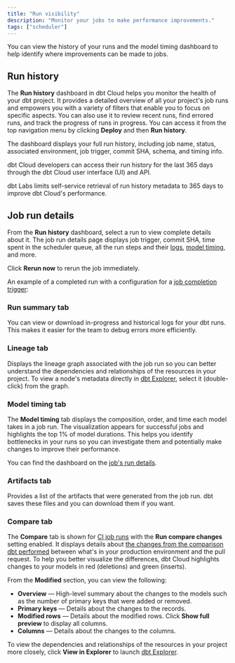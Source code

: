```yaml
---
title: "Run visibility"
description: "Monitor your jobs to make performance improvements."
tags: ["scheduler"]
---
```


You can view the history of your runs and the model timing dashboard to help identify where improvements can be made to jobs.


## Run history

The **Run history** dashboard in dbt Cloud helps you monitor the health of your dbt project. It provides a detailed overview of all your project's job runs and empowers you with a variety of filters that enable you to focus on specific aspects. You can also use it to review recent runs, find errored runs, and track the progress of runs in progress. You can access it from the top navigation menu by clicking **Deploy** and then **Run history**. 

The dashboard displays your full run history, including job name, status, associated environment, job trigger, commit SHA, schema, and timing info. 

dbt Cloud developers can access their run history for the last 365 days through the dbt Cloud user interface (UI) and API.

dbt Labs limits self-service retrieval of run history metadata to 365 days to improve dbt Cloud's performance.

<Lightbox src="/img/docs/dbt-cloud/deployment/run-history.png" width="85%" title="Run history dashboard allows you to monitor the health of your dbt project and displays jobs, job status, environment, timing, and more."/>

## Job run details

From the **Run history** dashboard, select a run to view complete details about it. The job run details page displays job trigger, commit SHA, time spent in the scheduler queue, all the run steps and their [logs](#access-logs), [model timing](#model-timing), and more. 

Click **Rerun now** to rerun the job immediately. 

An example of a completed run with a configuration for a [job completion trigger](/docs/deploy/deploy-jobs#trigger-on-job-completion):

<Lightbox src="/img/docs/dbt-cloud/deployment/example-job-details.png" width="65%" title="Example of run details" />

### Run summary tab

You can view or download in-progress and historical logs for your dbt runs. This makes it easier for the team to debug errors more efficiently.

<Lightbox src="/img/docs/dbt-cloud/deployment/access-logs.gif" width="85%" title="Access logs for run steps" />

### Lineage tab

Displays the lineage graph associated with the job run so you can better understand the dependencies and relationships of the resources in your project. To view a node's metadata directly in [dbt Explorer](/docs/collaborate/explore-projects), select it (double-click) from the graph. 

<Lightbox src="/img/docs/collaborate/dbt-explorer/explorer-from-lineage.gif" width="85%" title="Example of accessing dbt Explorer from the Lineage tab" />

### Model timing tab <Lifecycle status="team,enterprise" /> 

The **Model timing** tab displays the composition, order, and time each model takes in a job run. The visualization appears for successful jobs and highlights the top 1% of model durations. This helps you identify bottlenecks in your runs so you can investigate them and potentially make changes to improve their performance. 

You can find the dashboard on the [job's run details](#job-run-details). 

<Lightbox src="/img/docs/dbt-cloud/model-timing.png" width="85%" title="The Model timing tab displays the top 1% of model durations and visualizes model bottlenecks" />

### Artifacts tab

Provides a list of the artifacts that were generated from the job run. dbt saves these files and you can download them if you want.

<Lightbox src="/img/docs/dbt-cloud/example-artifacts-tab.png" width="85%" title="Example of the Artifacts tab" />

### Compare tab <Lifecycle status="beta"/>

The **Compare** tab is shown for [CI job runs](/docs/deploy/ci-jobs) with the **Run compare changes** setting enabled. It displays details about [the changes from the comparison dbt performed](/docs/deploy/continuous-integration#compare-changes) between what's in your production environment and the pull request. To help you better visualize the differences, dbt Cloud highlights changes to your models in red (deletions) and green (inserts).

From the **Modified** section, you can view the following:

- **Overview** &mdash; High-level summary about the changes to the models such as the number of primary keys that were added or removed. 
- **Primary keys** &mdash; Details about the changes to the records.
- **Modified rows** &mdash; Details about the modified rows. Click **Show full preview** to display all columns.
- **Columns** &mdash; Details about the changes to the columns. 

To view the dependencies and relationships of the resources in your project more closely, click **View in Explorer** to launch [dbt Explorer](/docs/collaborate/explore-projects). 

<Lightbox src="/img/docs/dbt-cloud/example-ci-compare-changes-tab.png" width="85%" title="Example of the Compare tab" />

